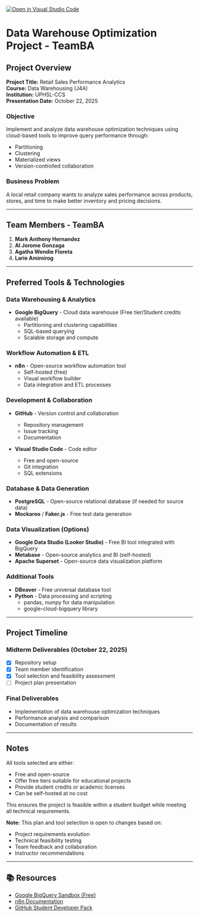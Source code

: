 [![Open in Visual Studio Code](https://classroom.github.com/assets/open-in-vscode-2e0aaae1b6195c2367325f4f02e2d04e9abb55f0b24a779b69b11b9e10269abc.svg)](https://classroom.github.com/online_ide?assignment_repo_id=21090705&assignment_repo_type=AssignmentRepo)

# Data Warehouse Optimization Project - TeamBA

## Project Overview

**Project Title:** Retail Sales Performance Analytics  
**Course:** Data Warehousing (J4A)  
**Institution:** UPHSL-CCS  
**Presentation Date:** October 22, 2025

### Objective
Implement and analyze data warehouse optimization techniques using cloud-based tools to improve query performance through:
- Partitioning
- Clustering
- Materialized views
- Version-controlled collaboration

### Business Problem
A local retail company wants to analyze sales performance across products, stores, and time to make better inventory and pricing decisions.

---

## Team Members - TeamBA

1. **Mark Anthony Hernandez**
2. **Al Jorome Gonzaga**
3. **Agatha Wendie Floreta**
4. **Larie Amimirog**

---

## Preferred Tools & Technologies

### Data Warehousing & Analytics
- **Google BigQuery** - Cloud data warehouse (Free tier/Student credits available)
  - Partitioning and clustering capabilities
  - SQL-based querying
  - Scalable storage and compute

### Workflow Automation & ETL
- **n8n** - Open-source workflow automation tool
  - Self-hosted (free)
  - Visual workflow builder
  - Data integration and ETL processes

### Development & Collaboration
- **GitHub** - Version control and collaboration
  - Repository management
  - Issue tracking
  - Documentation

- **Visual Studio Code** - Code editor
  - Free and open-source
  - Git integration
  - SQL extensions

### Database & Data Generation
- **PostgreSQL** - Open-source relational database (if needed for source data)
- **Mockaroo** / **Faker.js** - Free test data generation

### Data Visualization (Options)
- **Google Data Studio (Looker Studio)** - Free BI tool integrated with BigQuery
- **Metabase** - Open-source analytics and BI (self-hosted)
- **Apache Superset** - Open-source data visualization platform

### Additional Tools
- **DBeaver** - Free universal database tool
- **Python** - Data processing and scripting
  - pandas, numpy for data manipulation
  - google-cloud-bigquery library

---

## Project Timeline

### Midterm Deliverables (October 22, 2025)
- [x] Repository setup
- [x] Team member identification
- [x] Tool selection and feasibility assessment
- [ ] Project plan presentation

### Final Deliverables
- Implementation of data warehouse optimization techniques
- Performance analysis and comparison
- Documentation of results

---

## Notes

All tools selected are either:
- Free and open-source
- Offer free tiers suitable for educational projects
- Provide student credits or academic licenses
- Can be self-hosted at no cost

This ensures the project is feasible within a student budget while meeting all technical requirements.

**Note:** This plan and tool selection is open to changes based on:
- Project requirements evolution
- Technical feasibility testing
- Team feedback and collaboration
- Instructor recommendations

---

## 📚 Resources

- [Google BigQuery Sandbox (Free)](https://cloud.google.com/bigquery/docs/sandbox)
- [n8n Documentation](https://docs.n8n.io/)
- [GitHub Student Developer Pack](https://education.github.com/pack)

